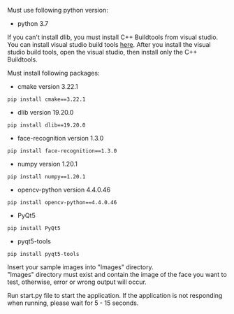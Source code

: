 Must use following python version:
- python 3.7

If you can't install dlib, you must install C++ Buildtools from visual studio. You can install visual studio build tools [here](https://visualstudio.microsoft.com/thank-you-downloading-visual-studio/?sku=Community&rel=15#). After you install the visual studio build tools, open the visual studio, then install only the C++ Buildtools.

Must install following packages:
- cmake version 3.22.1
```
pip install cmake==3.22.1
```
- dlib version 19.20.0
```
pip install dlib==19.20.0
```
- face-recognition version 1.3.0
```
pip install face-recognition==1.3.0
```
- numpy version 1.20.1
```
pip install numpy==1.20.1
```
- opencv-python version 4.4.0.46
```
pip install opencv-python==4.4.0.46
```
- PyQt5
```
pip install PyQt5
```
- pyqt5-tools
```
pip install pyqt5-tools
```

Insert your sample images into "Images" directory.  
"Images" directory must exist and contain the image of the face you want to test, otherwise, error or wrong output will occur.

Run start.py file to start the application. If the application is not responding when running, please wait for 5 - 15 seconds.
